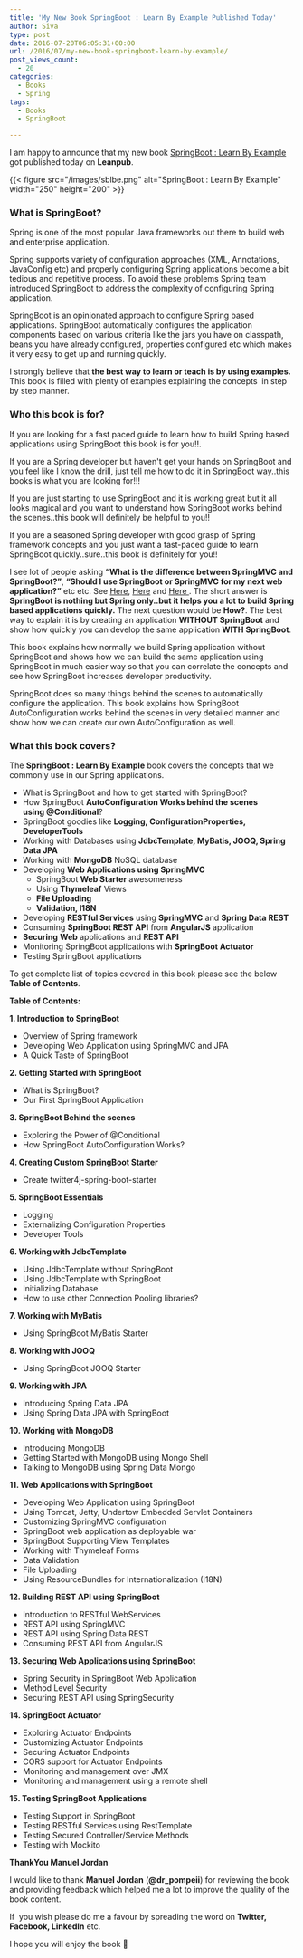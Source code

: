 ```yaml
---
title: 'My New Book SpringBoot : Learn By Example Published Today'
author: Siva
type: post
date: 2016-07-20T06:05:31+00:00
url: /2016/07/my-new-book-springboot-learn-by-example/
post_views_count:
  - 20
categories:
  - Books
  - Spring
tags:
  - Books
  - SpringBoot

---
```

I am happy to announce that my new book [SpringBoot : Learn By Example](https://leanpub.com/springboot-learn-by-example/)  got published today on **Leanpub**.

{{< figure src="/images/sblbe.png" alt="SpringBoot : Learn By Example"  width="250" height="200" >}}

### What is SpringBoot?

Spring is one of the most popular Java frameworks out there to build web and enterprise application.
  
Spring supports variety of configuration approaches (XML, Annotations, JavaConfig etc) and properly configuring Spring applications become a bit tedious and repetitive process. To avoid these problems Spring team introduced SpringBoot to address the complexity of configuring Spring application.

SpringBoot is an opinionated approach to configure Spring based applications. SpringBoot automatically configures the application components based on various criteria like the jars you have on classpath, beans you have already configured, properties configured etc which makes it very easy to get up and running quickly.

I strongly believe that **the best way to learn or teach is by using examples.** This book is filled with plenty of examples explaining the concepts  in step by step manner.

### Who this book is for?

If you are looking for a fast paced guide to learn how to build Spring based applications using SpringBoot this book is for you!!.

If you are a Spring developer but haven't get your hands on SpringBoot and you feel like I know the drill, just tell me how to do it in SpringBoot way..this books is what you are looking for!!!

If you are just starting to use SpringBoot and it is working great but it all looks magical and you want to understand how SpringBoot works behind the scenes..this book will definitely be helpful to you!!

If you are a seasoned Spring developer with good grasp of Spring framework concepts and you just want a fast-paced guide to learn SpringBoot quickly..sure..this book is definitely for you!!

I see lot of people asking **&#8220;What is the difference between SpringMVC and SpringBoot?&#8221;**, **&#8220;Should I use SpringBoot or SpringMVC for my next web application?&#8221;** etc etc. See <a href="http://stackoverflow.com/questions/29479814/spring-mvc-or-spring-boot" target="_blank">Here</a>, <a href="https://www.quora.com/What-is-the-difference-between-Spring-Boot-and-the-Spring-framework" target="_blank">Here</a> and <a href="https://www.reddit.com/r/java/comments/4mw91b/spring_mvc_vs_spring_boot/" target="_blank">Here </a>. The short answer is **SpringBoot is nothing but Spring only..but it helps you a lot to build Spring based applications quickly.** The next question would be **How?**. The best way to explain it is by creating an application **WITHOUT SpringBoot** and show how quickly you can develop the same application **WITH SpringBoot**.

This book explains how normally we build Spring application without SpringBoot and shows how we can build the same application using SpringBoot in much easier way so that you can correlate the concepts and see how SpringBoot increases developer productivity.

SpringBoot does so many things behind the scenes to automatically configure the application. This book explains how SpringBoot AutoConfiguration works behind the scenes in very detailed manner and show how we can create our own AutoConfiguration as well.

### What this book covers?

The **SpringBoot : Learn By Example** book covers the concepts that we commonly use in our Spring applications.

  * What is SpringBoot and how to get started with SpringBoot?
  * How SpringBoot **AutoConfiguration Works behind the scenes using @Conditional**?
  * SpringBoot goodies like **Logging, ConfigurationProperties, DeveloperTools**
  * Working with Databases using **JdbcTemplate, MyBatis, JOOQ, Spring Data JPA**
  * Working with **MongoDB** NoSQL database
  * Developing **Web Applications using SpringMVC** 
      * SpringBoot **Web Starter** awesomeness
      * Using **Thymeleaf** Views
      * **File Uploading**
      * **Validation, I18N**
  * Developing **RESTful Services** using **SpringMVC** and **Spring Data REST**
  * Consuming **SpringBoot REST API** from **AngularJS** application
  * **Securing** **Web** applications and **REST API**
  * Monitoring SpringBoot applications with **SpringBoot Actuator**
  * Testing SpringBoot applications

To get complete list of topics covered in this book please see the below **Table of Contents**.
  
**Table of Contents:**

**1. Introduction to SpringBoot**

  * Overview of Spring framework
  * Developing Web Application using SpringMVC and JPA
  * A Quick Taste of SpringBoot

**2. Getting Started with SpringBoot**

  * What is SpringBoot?
  * Our First SpringBoot Application

**3. SpringBoot Behind the scenes**

  * Exploring the Power of @Conditional
  * How SpringBoot AutoConfiguration Works?

**4. Creating Custom SpringBoot Starter**

  * Create twitter4j-spring-boot-starter

**5. SpringBoot Essentials**

  * Logging
  * Externalizing Configuration Properties
  * Developer Tools

**6. Working with JdbcTemplate**

  * Using JdbcTemplate without SpringBoot
  * Using JdbcTemplate with SpringBoot
  * Initializing Database
  * How to use other Connection Pooling libraries?

**7. Working with MyBatis**

  * Using SpringBoot MyBatis Starter

**8. Working with JOOQ**

  * Using SpringBoot JOOQ Starter

**9. Working with JPA**

  * Introducing Spring Data JPA
  * Using Spring Data JPA with SpringBoot

**10. Working with MongoDB**

  * Introducing MongoDB
  * Getting Started with MongoDB using Mongo Shell
  * Talking to MongoDB using Spring Data Mongo

**11. Web Applications with SpringBoot**

  * Developing Web Application using SpringBoot
  * Using Tomcat, Jetty, Undertow Embedded Servlet Containers
  * Customizing SpringMVC configuration
  * SpringBoot web application as deployable war
  * SpringBoot Supporting View Templates
  * Working with Thymeleaf Forms
  * Data Validation
  * File Uploading
  * Using ResourceBundles for Internationalization (I18N)

**12. Building REST API using SpringBoot**

  * Introduction to RESTful WebServices
  * REST API using SpringMVC
  * REST API using Spring Data REST
  * Consuming REST API from AngularJS

**13. Securing Web Applications using SpringBoot**

  * Spring Security in SpringBoot Web Application
  * Method Level Security
  * Securing REST API using SpringSecurity

**14. SpringBoot Actuator**

  * Exploring Actuator Endpoints
  * Customizing Actuator Endpoints
  * Securing Actuator Endpoints
  * CORS support for Actuator Endpoints
  * Monitoring and management over JMX
  * Monitoring and management using a remote shell

**15. Testing SpringBoot Applications**

  * Testing Support in SpringBoot
  * Testing RESTful Services using RestTemplate
  * Testing Secured Controller/Service Methods
  * Testing with Mockito

**ThankYou Manuel Jordan**

I would like to thank **Manuel Jordan** (**@dr_pompeii**) for reviewing the book and providing feedback which helped me a lot to improve the quality of the book content.

If  you wish please do me a favour by spreading the word on **Twitter, Facebook, LinkedIn** etc.
  
I hope you will enjoy the book 🙂
